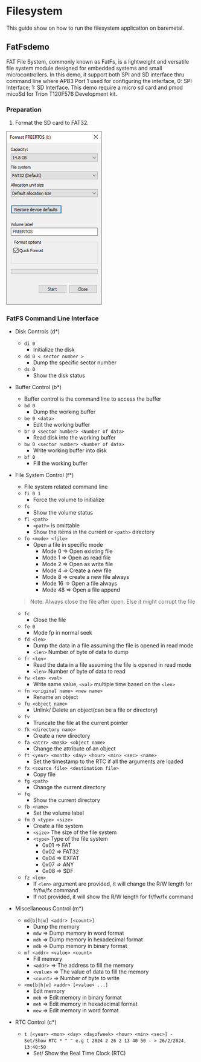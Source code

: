 # Filesystem

This guide show on how to run the filesystem application on baremetal. 

## FatFsdemo
FAT File System, commonly known as FatFs, is a lightweight and versatile file system module designed for embedded systems and small microcontrollers. In this demo, it support both SPI and SD interface thru command line where APB3 Port 1 used for configuring the interface, 0: SPI Interface; 1: SD Interface. This demo require a micro sd card and pmod micoSd for Trion T120F576 Development kit. 

### Preparation

1. Format the SD card to FAT32.

![Format SD card](../images/format-sd-card.PNG)

### FatFS Command Line Interface

- Disk Controls (d*) 
    - `di 0` 
        - Initialize the disk
    - `dd 0 < sector number >` 
        - Dump the specific sector number
    - `ds 0`
        - Show the disk status 

- Buffer Control (b*) 
    - Buffer control is the command line to access the buffer
    - `bd 0`
        - Dump the working buffer
    - `be 0 <data>` 
        - Edit the working buffer 
    - `br 0 <sector number> <Number of data>` 
        - Read disk into the working buffer 
    - `bw 0 <sector number> <Number of data>`
        - Write working buffer into disk 
    - `bf 0`
        - Fill the working buffer
    
- File System Control (f*) 
    - File system related command line
    - `fi 0 1`
        - Force the volume to initialize
    - `fs`
        - Show the volume status
    - `fl <path>`
        - `<path>` is omittable
        - Show the items in the current or `<path>` directory
    - `fo <mode> <file>`
        - Open a file in specific mode
            - Mode 0 => Open existing file 
            - Mode 1 => Open as read file 
            - Mode 2 => Open as write file 
            - Mode 4 => Create a new file 
            - Mode 8 => create a new file always
            - Mode 16 => Open a file always 
            - Mode 48 => Open a file append
    > Note: Always close the file after open. Else it might corrupt the file 
    - `fc` 
        - Close the file 
    - `fe 0`
        - Mode fp in normal seek 
    - `fd <len>`
        - Dump the data in a file assuming the file is opened in read mode  
        - `<len>` Number of byte of data to dump 
    - `fr <len>`
        - Read the data in a file assuming the file is opened in read mode 
        - `<len>` Number of byte of data to read
    - `fw <len> <val>`
        - Write same value, `<val>` multiple time based on the `<len>`
    - `fn <original name> <new name>`
        - Rename an object
    - `fu <object name>`
        - Unlink/ Delete an object(can be a file or directory)
    - `fv`
        - Truncate the file at the current pointer
    - `fk <directory name>`
        - Create a new directory
    - `fa <atrr> <mask> <object name>`
        - Change the attribute of an object
    - `ft <year> <month> <day> <hour> <min> <sec> <name>`
        - Set the timestamp to the RTC if all the arguments are loaded
    - `fx <source file> <destination file>`
        - Copy file
    - `fg <path>`
        - Change the current directory
    - `fq`
        - Show the current directory
    - `fb <name>`
        - Set the volume label 
    - `fm 0 <type> <size>`
        - Create a file system 
        - `<size>` The size of the file system
        - `<type>` Type of the file system 
            - 0x01 => FAT
            - 0x02 => FAT32
            - 0x04 => EXFAT
            - 0x07 => ANY
            - 0x08 => SDF 
    - `fz <len>`
        - If `<len>` argument are provided, it will change the R/W length for fr/fw/fx command 
        - If not provided, it will show the R/W length for fr/fw/fx command 
- Miscellaneous Control (m*) 
    - `md[b|h|w] <addr> [<count>]`
        - Dump the memory
        - `mdw` => Dump memory in word format 
        - `mdh` => Dump memory in hexadecimal format
        - `mdb` => Dump memory in binary format 
    - `mf <addr> <value> <count>`
        - Fill memory 
        - `<addr>` => The address to fill the memory 
        - `<value>` => The value of data to fill the memory 
        - `<count>` => Number of byte to write
    - `<me[b|h|w] <addr> [<value> ...]`
        - Edit memory 
        - `meb` => Edit memory in binary format
        - `meh` => Edit memory in hexadecimal format
        - `mew` => Edit memory in word format
- RTC Control (c*)
    - `t [<year> <mon> <day> <dayofweek> <hour> <min> <sec>] - Set/Show RTC * "
	" e.g t 2024 2 26 2 13 40 50 - > 26/2/2024, 13:40:50 `
        - Set/ Show the Real Time Clock (RTC) 
